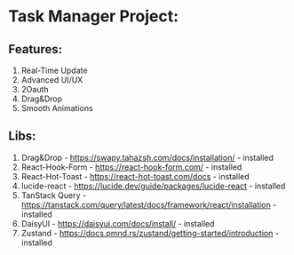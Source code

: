 # Task Manager Project:

## Features:

1. Real-Time Update
2. Advanced UI/UX
3. 2Oauth
4. Drag&Drop
5. Smooth Animations

## Libs:

1. Drag&Drop - https://swapy.tahazsh.com/docs/installation/ - installed
2. React-Hook-Form - https://react-hook-form.com/ - installed
3. React-Hot-Toast - https://react-hot-toast.com/docs - installed
4. lucide-react - https://lucide.dev/guide/packages/lucide-react - installed
5. TanStack Query - https://tanstack.com/query/latest/docs/framework/react/installation - installed
6. DaisyUI - https://daisyui.com/docs/install/ - installed
7. Zustand - https://docs.pmnd.rs/zustand/getting-started/introduction - installed
